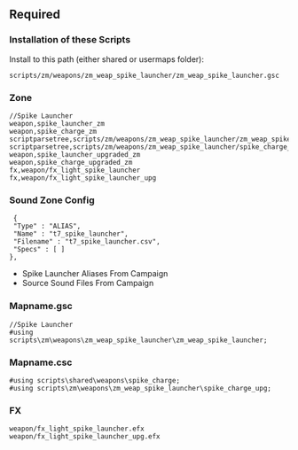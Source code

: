 ## Required

### Installation of these Scripts

Install to this path (either shared or usermaps folder):

```
scripts/zm/weapons/zm_weap_spike_launcher/zm_weap_spike_launcher.gsc
```

### Zone

```
//Spike Launcher
weapon,spike_launcher_zm
weapon,spike_charge_zm
scriptparsetree,scripts/zm/weapons/zm_weap_spike_launcher/zm_weap_spike_launcher.gsc
scriptparsetree,scripts/zm/weapons/zm_weap_spike_launcher/spike_charge_upg.csc
weapon,spike_launcher_upgraded_zm
weapon,spike_charge_upgraded_zm
fx,weapon/fx_light_spike_launcher
fx,weapon/fx_light_spike_launcher_upg
```

### Sound Zone Config

```
 {
 "Type" : "ALIAS",
 "Name" : "t7_spike_launcher",
 "Filename" : "t7_spike_launcher.csv",
 "Specs" : [ ] 
},
```

- Spike Launcher Aliases From Campaign
- Source Sound Files From Campaign

### Mapname.gsc

```
//Spike Launcher
#using scripts\zm\weapons\zm_weap_spike_launcher\zm_weap_spike_launcher;
```

### Mapname.csc

```
#using scripts\shared\weapons\spike_charge;
#using scripts\zm\weapons\zm_weap_spike_launcher\spike_charge_upg;
```

### FX

```
weapon/fx_light_spike_launcher.efx
weapon/fx_light_spike_launcher_upg.efx
```